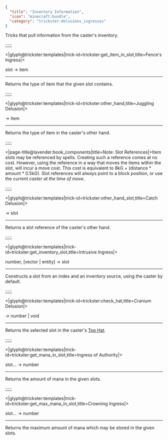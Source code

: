 ```json
{
  "title": "Inventory Information",
  "icon": "minecraft:bundle",
  "category": "trickster:delusions_ingresses"
}
```

Tricks that pull information from the caster's inventory.

;;;;;

<|glyph@trickster:templates|trick-id=trickster:get_item_in_slot,title=Fence's Ingress|>

slot -> item

---

Returns the type of item that the given slot contains.

;;;;;

<|glyph@trickster:templates|trick-id=trickster:other_hand,title=Juggling Delusion|>

-> item

---

Returns the type of item in the caster's other hand.

;;;;;

<|page-title@lavender:book_components|title=Note: Slot References|>Item slots may be referenced by spells.
Creating such a reference comes at no cost. However, using the reference in a way that moves the items within the slot, will incur a move cost.
This cost is equivalent to 8kG + (distance * amount * 0.5kG). Slot references will always point to a block position, or use the *current caster at the time of move*.

;;;;;

<|glyph@trickster:templates|trick-id=trickster:other_hand_slot,title=Catch Delusion|>

-> slot

---

Returns a slot reference of the caster's other hand.

;;;;;

<|glyph@trickster:templates|trick-id=trickster:get_inventory_slot,title=Intrusive Ingress|>

number, [vector | entity] -> slot

---

Constructs a slot from an index and an inventory source, using the caster by default.

;;;;;

<|glyph@trickster:templates|trick-id=trickster:check_hat,title=Cranium Delusion|>

-> number | void

---

Returns the selected slot in the caster's [Top Hat](^trickster:items/top_hat).

;;;;;

<|glyph@trickster:templates|trick-id=trickster:get_mana_in_slot,title=Ingress of Authority|>

slot... -> number

---

Returns the amount of mana in the given slots.

;;;;;

<|glyph@trickster:templates|trick-id=trickster:get_max_mana_in_slot,title=Crowning Ingress|>

slot... -> number

---

Returns the maximum amount of mana which may be stored in the given slots.
